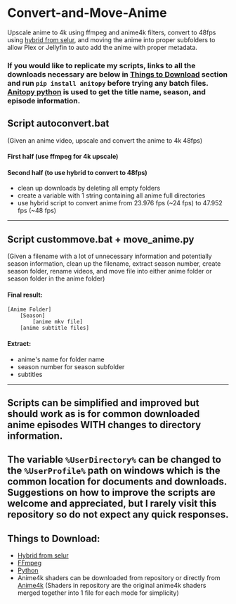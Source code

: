 # Convert-and-Move-Anime
Upscale anime to 4k using ffmpeg and anime4k filters, convert to 48fps using [hybrid from selur](https://www.selur.de/downloads), and moving the anime into proper subfolders to allow Plex or Jellyfin to auto add the anime with proper metadata.

### If you would like to replicate my scripts, links to all the downloads necessary are below in [Things to Download](https://github.com/ryandash/Convert-and-Move-Anime?tab=readme-ov-file#things-to-download) section and run `pip install anitopy` before trying any batch files. [Anitopy python](https://github.com/igorcmoura/anitopy) is used to get the title name, season, and episode information.

## Script autoconvert.bat
(Given an anime video, upscale and convert the anime to 4k 48fps)
#### First half (use ffmpeg for 4k upscale)
#### Second half (to use hybrid to convert to 48fps)
- clean up downloads by deleting all empty folders
- create a variable with 1 string containing all anime full directories
- use hybrid script to convert anime from 23.976 fps (~24 fps) to 47.952 fps (~48 fps)
-----------------------------------------------

## Script custommove.bat + move_anime.py
(Given a filename with a lot of unnecessary information and potentially season information, clean up the filename, extract season number, create season folder, rename videos, and move file into either anime folder or season folder in the anime folder)
#### Final result:
    [Anime Folder]
	    [Season]
	        [anime mkv file]
		[anime subtitle files]
#### Extract:
  - anime's name for folder name
  - season number for season subfolder
  - subtitles
-----------------------------------------------
  
## Scripts can be simplified and improved but should work as is for common downloaded anime episodes **WITH** changes to directory information.
The variable `%UserDirectory%` can be changed to the `%UserProfile%` path on windows which is the common location for documents and downloads.
Suggestions on how to improve the scripts are welcome and appreciated, but I rarely visit this repository so do not expect any quick responses.
-----------------------------------------------

## Things to Download:
  - [Hybrid from selur](https://www.selur.de/downloads)
  - [FFmpeg](https://ffmpeg.org/download.html)
  - [Python](https://www.python.org/downloads/)
  - Anime4k shaders can be downloaded from repository or directly from [Anime4k](https://github.com/bloc97/Anime4K) (Shaders in repository are the original anime4k shaders merged together into 1 file for each mode for simplicity)
